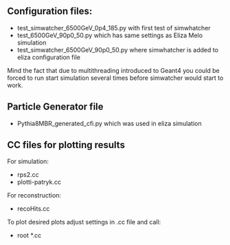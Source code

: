 ## Configuration files:
- test_simwatcher_6500GeV_0p4_185.py with first test of simwhatcher
- test_6500GeV_90p0_50.py which has same settings as Eliza Melo simulation
- test_simwatcher_6500GeV_90p0_50.py where simwhatcher is added to eliza configuration file

Mind the fact that due to multithreading introduced to Geant4 you could be forced to run start simulation several times before simwatcher would start to work.

## Particle Generator file
- Pythia8MBR_generated_cfi.py which was used in eliza simulation

## CC files for plotting results

For simulation:

- rps2.cc
- plotti-patryk.cc

For reconstruction:

- recoHits.cc

To plot desired plots adjust settings in .cc file and call:

- root *.cc
